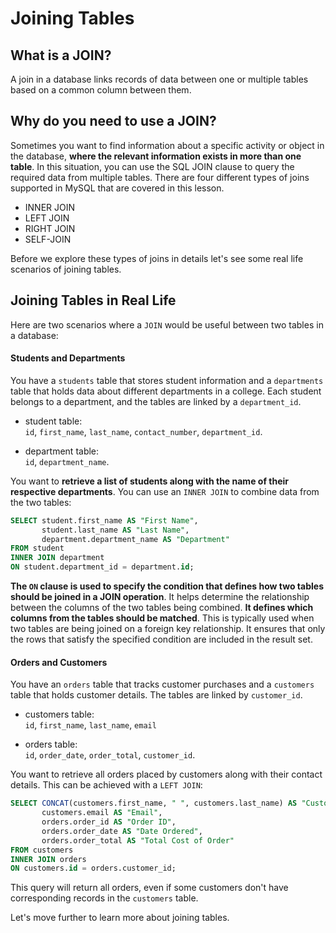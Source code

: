 # **Joining Tables**

## **What is a JOIN?**

A join in a database links records of data between one or multiple tables based on a common column between them.  

## **Why do you need to use a JOIN?**

Sometimes you want to find information about a specific activity or object in the database, **where the relevant information exists in more than one table**. In this situation, you can use the SQL JOIN clause to query the required data from multiple tables. There are four different types of joins supported in MySQL that are covered in this lesson.

  + INNER JOIN 
  + LEFT JOIN 
  + RIGHT JOIN 
  + SELF-JOIN 

Before we explore these types of joins in details let's see some real life scenarios of joining tables.

## **Joining Tables in Real Life**

Here are two scenarios where a `JOIN` would be useful between two tables in a database:

#### **Students and Departments**

You have a `students` table that stores student information and a `departments` table that holds data about different departments in a college. Each student belongs to a department, and the tables are linked by a `department_id`.

  - student table:  
    `id`, `first_name`, `last_name`, `contact_number`, `department_id`.
  
  - department table:  
  `id`, `department_name`.

You want to **retrieve a list of students along with the name of their respective departments**. You can use an `INNER JOIN` to combine data from the two tables:

```sql
SELECT student.first_name AS "First Name", 
	   student.last_name AS "Last Name",
       department.department_name AS "Department"
FROM student
INNER JOIN department
ON student.department_id = department.id;
```

**The `ON` clause is used to specify the condition that defines how two tables should be joined in a JOIN operation**. It helps determine the relationship between the columns of the two tables being combined. **It defines which columns from the tables should be matched**. This is typically used when two tables are being joined on a foreign key relationship. It ensures that only the rows that satisfy the specified condition are included in the result set.


#### **Orders and Customers**

You have an `orders` table that tracks customer purchases and a `customers` table that holds customer details. The tables are linked by `customer_id`.

  - customers table:  
  `id`, `first_name`, `last_name`, `email`

  - orders table:  
    `id`, `order_date`, `order_total`, `customer_id`.

You want to retrieve all orders placed by customers along with their contact details. This can be achieved with a `LEFT JOIN`:


```sql
SELECT CONCAT(customers.first_name, " ", customers.last_name) AS "Customer's Name",
	   customers.email AS "Email",
       orders.order_id AS "Order ID",
       orders.order_date AS "Date Ordered",
       orders.order_total AS "Total Cost of Order"
FROM customers
INNER JOIN orders
ON customers.id = orders.customer_id;
```

This query will return all orders, even if some customers don't have corresponding records in the `customers` table.

Let's move further to learn more about joining tables.
